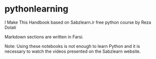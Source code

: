 # pythonlearning

I Make This Handbook based on Sabzlearn.ir free python course by Reza Dolati

Markdown sections are written in Farsi.

Note: Using these notebooks is not enough to learn Python and it is necessary to watch the videos presented on the Sabzlearn website.
